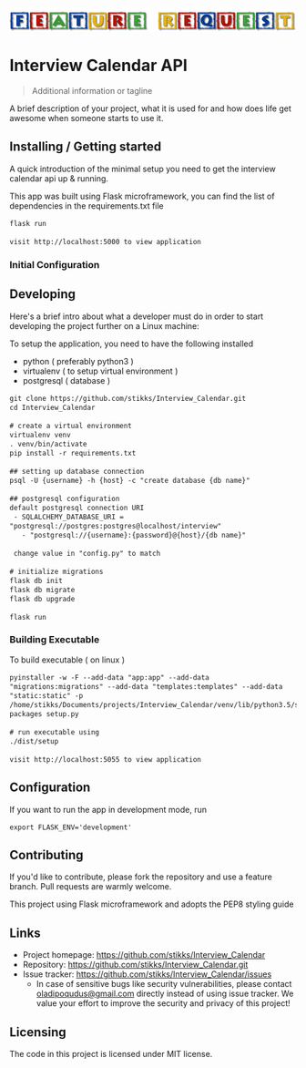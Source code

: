 ![Logo of the project](https://github.com/stikks/Feature-Request/blob/master/logo.png)

# Interview Calendar API
> Additional information or tagline

A brief description of your project, what it is used for and how does life get
awesome when someone starts to use it.

## Installing / Getting started

A quick introduction of the minimal setup you need to get the interview calendar api up & running.

This app was built using Flask microframework, you can find the list of dependencies in the requirements.txt file

```shell
flask run

visit http://localhost:5000 to view application
```

### Initial Configuration

## Developing

Here's a brief intro about what a developer must do in order to start developing
the project further on a Linux machine:

To setup the application, you need to have the following installed
 - python ( preferably python3 )
 - virtualenv ( to setup virtual environment )
 - postgresql ( database )

```shell
git clone https://github.com/stikks/Interview_Calendar.git
cd Interview_Calendar

# create a virtual environment
virtualenv venv
. venv/bin/activate
pip install -r requirements.txt

## setting up database connection
psql -U {username} -h {host} -c "create database {db name}"

## postgresql configuration
default postgresql connection URI
 - SQLALCHEMY_DATABASE_URI = "postgresql://postgres:postgres@localhost/interview"
   - "postgresql://{username}:{password}@{host}/{db name}"

 change value in "config.py" to match

# initialize migrations
flask db init
flask db migrate
flask db upgrade

flask run
```

### Building Executable

To build executable ( on linux )

```shell
pyinstaller -w -F --add-data "app:app" --add-data "migrations:migrations" --add-data "templates:templates" --add-data "static:static" -p /home/stikks/Documents/projects/Interview_Calendar/venv/lib/python3.5/site-packages setup.py

# run executable using
./dist/setup

visit http://localhost:5055 to view application
```

## Configuration

If you want to run the app in development mode, run
```shell
export FLASK_ENV='development'
```
## Contributing

If you'd like to contribute, please fork the repository and use a feature
branch. Pull requests are warmly welcome.

This project using Flask microframework and adopts the PEP8 styling guide

## Links

- Project homepage: https://github.com/stikks/Interview_Calendar
- Repository: https://github.com/stikks/Interview_Calendar.git
- Issue tracker: https://github.com/stikks/Interview_Calendar/issues
  - In case of sensitive bugs like security vulnerabilities, please contact
    oladipoqudus@gmail.com directly instead of using issue tracker. We value your effort
    to improve the security and privacy of this project!

## Licensing

The code in this project is licensed under MIT license.